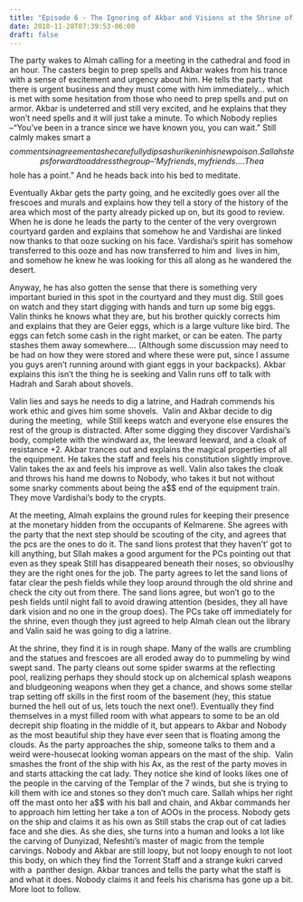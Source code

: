```yaml
---
title: "Episode 6 - The Ignoring of Akbar and Visions at the Shrine of Magic"
date: 2018-11-28T07:39:53-06:00
draft: false
---
```

The party wakes to Almah calling for a meeting in the cathedral and food in an hour. The casters begin to prep spells and Akbar wakes from his trance with a sense of excitement and urgency about him. He tells the party that there is urgent business and they must come with him immediately… which is met with some hesitation from those who need to prep spells and put on armor. Akbar is undeterred and still very excited, and he explains that they won’t need spells and it will just take a minute. To which Nobody replies –“You’ve been in a trance since we have known you, you can wait.” Still calmly makes smart a$$ comments in agreement as he carefully dips a shuriken in his new poison. Sallah steps forward to address the group – ‘My friends, my friends…. The a$$hole has a point.” And he heads back into his bed to meditate.

Eventually Akbar gets the party going, and he excitedly goes over all the frescoes and murals and explains how they tell a story of the history of the area which most of the party already picked up on, but its good to review. When he is done he leads the party to the center of the very overgrown courtyard garden and explains that somehow he and Vardishai are linked now thanks to that ooze sucking on his face. Vardishai’s spirit has somehow transferred to this ooze and has now transferred to him and  lives in him, and somehow he knew he was looking for this all along as he wandered the desert.

Anyway, he has also gotten the sense that there is something very important buried in this spot in the courtyard and they must dig. Still goes on watch and they start digging with hands and turn up some big eggs. Valin thinks he knows what they are, but his brother quickly corrects him and explains that they are Geier eggs, which is a large vulture like bird. The eggs can fetch some cash in the right market, or can be eaten. The party stashes them away somewhere…. (Although some discussion may need to be had on how they were stored and where these were put, since I assume you guys aren’t running around with giant eggs in your backpacks). Akbar explains this isn’t the thing he is seeking and Valin runs off to talk with Hadrah and Sarah about shovels.

Valin lies and says he needs to dig a latrine, and Hadrah commends his work ethic and gives him some shovels.  Valin and Akbar decide to dig during the meeting,  while Still keeps watch and everyone else ensures the rest of the group is distracted. After some digging they discover Vardishai’s body, complete with the windward ax, the leeward leeward, and a cloak of resistance +2. Akbar trances out and explains the magical properties of all the equipment. He takes the staff and feels his constitution slightly improve. Valin takes the ax and feels his improve as well. Valin also takes the cloak and throws his hand me downs to Nobody, who takes it but not without some snarky comments about being the a$$ end of the equipment train. They move Vardishai’s body to the crypts.

At the meeting, Almah explains the ground rules for keeping their presence at the monetary hidden from the occupants of Kelmarene. She agrees with the party that the next step should be scouting of the city, and agrees that the pcs are the ones to do it. The sand lions protest that they haven’t’ got to kill anything, but Sllah makes a good argument for the PCs pointing out that even as they speak Still has disappeared beneath their noses, so obviouslhy they are the right ones for the job. The party agrees to let the sand lions of fatar clear the pesh fields while they loop around through the old shrine and check the city out from there. The sand lions agree, but won’t go to the pesh fields until night fall to avoid drawing attention (besides, they all have dark vision and no one in the group does). The PCs take off immediately for the shrine, even though they just agreed to help Almah clean out the library and Valin said he was going to dig a latrine.

At the shrine, they find it is in rough shape. Many of the walls are crumbling and the statues and frescoes are all eroded away do to pummeling by wind swept sand. The party cleans out some spider swarms at the reflecting pool, realizing perhaps they should stock up on alchemical splash weapons and bludgeoning weapons when they get a chance, and shows some stellar trap setting off skills in the first room of the basement (hey, this statue burned the hell out of us, lets touch the next one!). Eventually they find themselves in a myst filled room with what appears to some to be an old decrepit ship floating in the middle of it, but appears to Akbar and Nobody as the most beautiful ship they have ever seen that is floating among the clouds. As the party approaches the ship, someone talks to them and a weird were-housecat looking woman appears on the mast of the ship.  Valin smashes the front of the ship with his Ax, as the rest of the party moves in and starts attacking the cat lady. They notice she kind of looks likes one of the people in the carving of the Templar of the 7 winds, but she is trying to kill them with ice and stones so they don’t much care. Sallah whips her right off the mast onto her a$$ with his ball and chain, and Akbar commands her to approach him letting her take a ton of AOOs in the process. Nobody gets on the ship and claims it as his own as Still stabs the crap out of cat ladies face and she dies. As she dies, she turns into a human and looks a lot like the carving of Dunyizad, Nefeshti’s master of magic from the temple carvings. Nobody and Akbar are still loopy, but not loopy enough to not loot this body, on which they find the Torrent Staff and a strange kukri carved with a  panther design. Akbar trances and tells the party what the staff is and what it does. Nobody claims it and feels his charisma has gone up a bit. More loot to follow.
